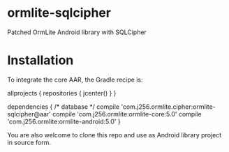# ormlite-sqlcipher
Patched OrmLite Android library with SQLCipher

# Installation

To integrate the core AAR, the Gradle recipe is:

allprojects {
    repositories {
        jcenter()
    }
}

dependencies {
    /* database */
    compile 'com.j256.ormlite.cipher:ormlite-sqlcipher@aar'
    compile 'com.j256.ormlite:ormlite-core:5.0'
    compile 'com.j256.ormlite:ormlite-android:5.0'
}

You are also welcome to clone this repo and use as Android library project in source form.
